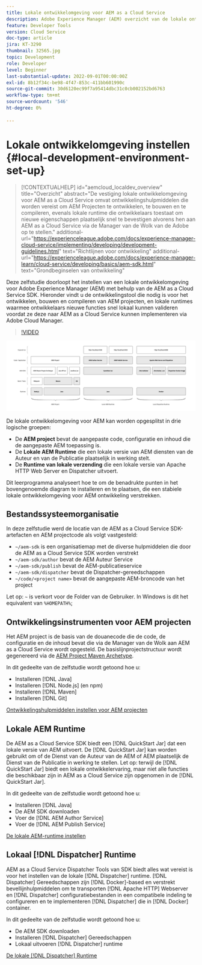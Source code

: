 ```yaml
---
title: Lokale ontwikkelomgeving voor AEM as a Cloud Service
description: Adobe Experience Manager (AEM) overzicht van de lokale ontwikkelomgeving.
feature: Developer Tools
version: Cloud Service
doc-type: article
jira: KT-3290
thumbnail: 32565.jpg
topic: Development
role: Developer
level: Beginner
last-substantial-update: 2022-09-01T00:00:00Z
exl-id: 8b12f34c-be98-4f47-853c-411bb601990c
source-git-commit: 30d6120ec99f7a95414dbc31c0cb002152bd6763
workflow-type: tm+mt
source-wordcount: '546'
ht-degree: 0%

---
```


# Lokale ontwikkelomgeving instellen {#local-development-environment-set-up}

>[!CONTEXTUALHELP]
>id="aemcloud_localdev_overview"
>title="Overzicht"
>abstract="De vestiging lokale ontwikkelomgeving voor AEM as a Cloud Service omvat ontwikkelingshulpmiddelen die worden vereist om AEM Projecten te ontwikkelen, te bouwen en te compileren, evenals lokale runtime die ontwikkelaars toestaat om nieuwe eigenschappen plaatselijk snel te bevestigen alvorens hen aan AEM as a Cloud Service via de Manager van de Wolk van de Adobe op te stellen."
>additional-url="https://experienceleague.adobe.com/docs/experience-manager-cloud-service/implementing/developing/development-guidelines.html" text="Richtlijnen voor ontwikkeling"
>additional-url="https://experienceleague.adobe.com/docs/experience-manager-learn/cloud-service/developing/basics/aem-sdk.html" text="Grondbeginselen van ontwikkeling"

Deze zelfstudie doorloopt het instellen van een lokale ontwikkelomgeving voor Adobe Experience Manager (AEM) met behulp van de AEM as a Cloud Service SDK. Hieronder vindt u de ontwikkelingstool die nodig is voor het ontwikkelen, bouwen en compileren van AEM projecten, en lokale runtimes waarmee ontwikkelaars nieuwe functies snel lokaal kunnen valideren voordat ze deze naar AEM as a Cloud Service kunnen implementeren via Adobe Cloud Manager.

>[!VIDEO](https://video.tv.adobe.com/v/32565?quality=12&learn=on)

![AEM as a Cloud Service Local Development Environment Technology Stack](./assets/overview/aem-sdk-technology-stack.png)

De lokale ontwikkelomgeving voor AEM kan worden opgesplitst in drie logische groepen:

+ De __AEM project__ bevat de aangepaste code, configuratie en inhoud die de aangepaste AEM toepassing is.
+ De __Lokale AEM Runtime__ die een lokale versie van AEM diensten van de Auteur en van de Publicatie plaatselijk in werking stelt.
+ De __Runtime van lokale verzending__ die een lokale versie van Apache HTTP Web Server en Dispatcher uitvoert.

Dit leerprogramma analyseert hoe te om de benadrukte punten in het bovengenoemde diagram te installeren en te plaatsen, die een stabiele lokale ontwikkelomgeving voor AEM ontwikkeling verstrekken.

## Bestandssysteemorganisatie

In deze zelfstudie werd de locatie van de AEM as a Cloud Service SDK-artefacten en AEM projectcode als volgt vastgesteld:

+ `~/aem-sdk` is een organisatiemap met de diverse hulpmiddelen die door de AEM as a Cloud Service SDK worden verstrekt
+ `~/aem-sdk/author` bevat de AEM Auteur Service
+ `~/aem-sdk/publish` bevat de AEM-publicatieservice
+ `~/aem-sdk/dispatcher` bevat de Dispatcher-gereedschappen
+ `~/code/<project name>` bevat de aangepaste AEM-broncode van het project

Let op: `~` is verkort voor de Folder van de Gebruiker. In Windows is dit het equivalent van `%HOMEPATH%`;

## Ontwikkelingsinstrumenten voor AEM projecten

Het AEM project is de basis van de douanecode die de code, de configuratie en de inhoud bevat die via de Manager van de Wolk aan AEM as a Cloud Service wordt opgesteld. De basislijnprojectstructuur wordt gegenereerd via de [AEM Project Maven Archetype](https://github.com/adobe/aem-project-archetype).

In dit gedeelte van de zelfstudie wordt getoond hoe u:

+ Installeren [!DNL Java]
+ Installeren [!DNL Node.js] (en npm)
+ Installeren [!DNL Maven]
+ Installeren [!DNL Git]

[Ontwikkelingshulpmiddelen instellen voor AEM projecten](./development-tools.md)

## Lokale AEM Runtime

De AEM as a Cloud Service SDK biedt een [!DNL QuickStart Jar] dat een lokale versie van AEM uitvoert. De [!DNL QuickStart Jar] kan worden gebruikt om of de Dienst van de Auteur van de AEM of AEM plaatselijk de Dienst van de Publicatie in werking te stellen. Let op: terwijl de [!DNL QuickStart Jar] biedt een lokale ontwikkelervaring, maar niet alle functies die beschikbaar zijn in AEM as a Cloud Service zijn opgenomen in de [!DNL QuickStart Jar].

In dit gedeelte van de zelfstudie wordt getoond hoe u:

+ Installeren [!DNL Java]
+ De AEM SDK downloaden
+ Voer de [!DNL AEM Author Service]
+ Voer de [!DNL AEM Publish Service]

[De lokale AEM-runtime instellen](./aem-runtime.md)

## Lokaal [!DNL Dispatcher] Runtime

AEM as a Cloud Service Dispatcher Tools van SDK biedt alles wat vereist is voor het instellen van de lokale [!DNL Dispatcher] runtime. [!DNL Dispatcher] Gereedschappen zijn [!DNL Docker]-based en verstrekt bevellijnhulpmiddelen om te transporten [!DNL Apache HTTP] Webserver en [!DNL Dispatcher] configuratiebestanden in een compatibele indeling te configureren en te implementeren [!DNL Dispatcher] die in [!DNL Docker] container.

In dit gedeelte van de zelfstudie wordt getoond hoe u:

+ De AEM SDK downloaden
+ Installeren [!DNL Dispatcher] Gereedschappen
+ Lokaal uitvoeren [!DNL Dispatcher] runtime

[De lokale [!DNL Dispatcher] Runtime](./dispatcher-tools.md)
